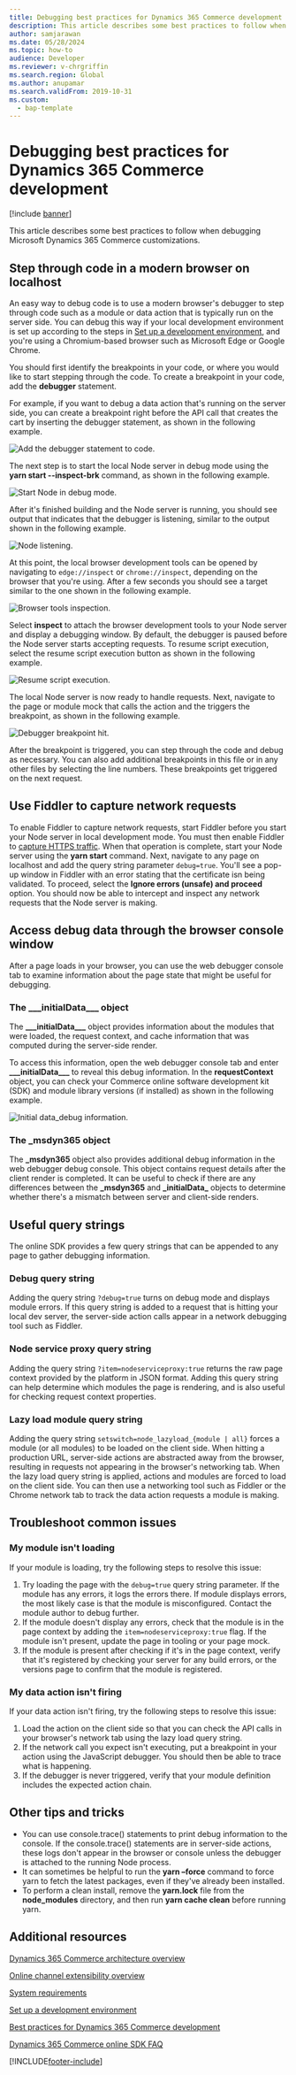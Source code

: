 ```yaml
---
title: Debugging best practices for Dynamics 365 Commerce development
description: This article describes some best practices to follow when debugging Microsoft Dynamics 365 Commerce customizations.
author: samjarawan
ms.date: 05/28/2024
ms.topic: how-to
audience: Developer
ms.reviewer: v-chrgriffin
ms.search.region: Global
ms.author: anupamar
ms.search.validFrom: 2019-10-31
ms.custom: 
  - bap-template
---
```


# Debugging best practices for Dynamics 365 Commerce development 

[!include [banner](../includes/banner.md)]

This article describes some best practices to follow when debugging Microsoft Dynamics 365 Commerce customizations. 

## Step through code in a modern browser on localhost

An easy way to debug code is to use a modern browser's debugger to step through code such as a module or data action that is typically run on the server side. You can debug this way if your local development environment is set up according to the steps in [Set up a development environment](setup-dev-environment.md), and you're using a Chromium-based browser such as Microsoft Edge or Google Chrome.

You should first identify the breakpoints in your code, or where you would like to start stepping through the code. To create a breakpoint in your code, add the **debugger** statement. 

For example, if you want to debug a data action that's running on the server side, you can create a breakpoint right before the API call that creates the cart by inserting the debugger statement, as shown in the following example.

![Add the debugger statement to code.](media/debugging-best-practices-1.png)

The next step is to start the local Node server in debug mode using the **yarn start --inspect-brk** command, as shown in the following example.

![Start Node in debug mode.](media/debugging-best-practices-2.png)

After it's finished building and the Node server is running, you should see output that indicates that the debugger is listening, similar to the output shown in the following example.

![Node listening.](media/debugging-best-practices-3.png)

At this point, the local browser development tools can be opened by navigating to ```edge://inspect``` or ```chrome://inspect```, depending on the browser that you're using. After a few seconds you should see a target similar to the one shown in the following example.

![Browser tools inspection.](media/debugging-best-practices-4.png)

Select **inspect** to attach the browser development tools to your Node server and display a debugging window. By default, the debugger is paused before the Node server starts accepting requests. To resume script execution, select the resume script execution button as shown in the following example.

![Resume script execution.](media/debugging-best-practices-5.png)

The local Node server is now ready to handle requests. Next, navigate to the page or module mock that calls the action and the triggers the breakpoint, as shown in the following example.

![Debugger breakpoint hit.](media/debugging-best-practices-6.png)

After the breakpoint is triggered, you can step through the code and debug as necessary. You can also add additional breakpoints in this file or in any other files by selecting the line numbers. These breakpoints get triggered on the next request.

## Use Fiddler to capture network requests

To enable Fiddler to capture network requests, start Fiddler before you start your Node server in local development mode. You must then enable Fiddler to [capture HTTPS traffic](https://docs.telerik.com/fiddler/configure-fiddler/tasks/decrypthttps). When that operation is complete, start your Node server using the **yarn start** command.
Next, navigate to any page on localhost and add the query string parameter `debug=true`. You'll see a pop-up window in Fiddler with an error stating that the certificate isn being validated. To proceed, select the **Ignore errors (unsafe) and proceed** option. You should now be able to intercept and inspect any network requests that the Node server is making.

## Access debug data through the browser console window

After a page loads in your browser, you can use the web debugger console tab to examine information about the page state that might be useful for debugging.

### The \_\_\_initialData\_\_\_ object

The **\_\_\_initialData\_\_\_** object provides information about the modules that were loaded, the request context, and cache information that was computed during the server-side render. 

To access this information, open the web debugger console tab and enter **\_\_\_initialData\_\_\_** to reveal this debug information. In the **requestContext** object, you can check your Commerce online software development kit (SDK) and module library versions (if installed) as shown in the following example.

![Initial data_debug information.](media/debugging-best-practices-7.png)

### The \_msdyn365 object

The **\_msdyn365** object also provides additional debug information in the web debugger debug console. This object contains request details after the client render is completed. It can be useful to check if there are any differences between the **\_msdyn365** and **\___initialData___** objects to determine whether there's a mismatch between server and client-side renders.

## Useful query strings

The online SDK provides a few query strings that can be appended to any page to gather debugging information.

### Debug query string

Adding the query string ```?debug=true``` turns on debug mode and displays module errors. If this query string is added to a request that is hitting your local dev server, the server-side action calls appear in a network debugging tool such as Fiddler.

### Node service proxy query string

Adding the query string ```?item=nodeserviceproxy:true``` returns the raw page context provided by the platform in JSON format. Adding this query string can help determine which modules the page is rendering, and is also useful for checking request context properties. 

### Lazy load module query string

Adding the query string ```setswitch=node_lazyload_{module | all}``` forces a module (or all modules) to be loaded on the client side. When hitting a production URL, server-side actions are abstracted away from the browser, resulting in requests not appearing in the browser's networking tab. When the lazy load query string is applied, actions and modules are forced to load on the client side. You can then use a networking tool such as Fiddler or the Chrome network tab to track the data action requests a module is making. 

## Troubleshoot common issues

### My module isn't loading
If your module is loading, try the following steps to resolve this issue: 

1. Try loading the page with the ```debug=true``` query string parameter. If the module has any errors, it logs the errors there. If module displays errors, the most likely case is that the module is misconfigured. Contact the module author to debug further.
1. If the module doesn't display any errors, check that the module is in the page context by adding the ```item=nodeserviceproxy:true``` flag. If the module isn't present, update the page in tooling or your page mock.
1. If the module is present after checking if it's in the page context, verify that it's registered by checking your server for any build errors, or the versions page to confirm that the module is registered.

### My data action isn't firing
If your data action isn't firing, try the following steps to resolve this issue: 

1. Load the action on the client side so that you can check the API calls in your browser's network tab using the lazy load query string.
1. If the network call you expect isn't executing, put a breakpoint in your action using the JavaScript debugger. You should then be able to trace what is happening.
1. If the debugger is never triggered, verify that your module definition includes the expected action chain.

## Other tips and tricks

- You can use console.trace() statements to print debug information to the console. If the console.trace() statements are in server-side actions, these logs don't appear in the browser or console unless the debugger is attached to the running Node process.
- It can sometimes be helpful to run the **yarn –force** command to force yarn to fetch the latest packages, even if they've already been installed.
- To perform a clean install, remove the **yarn.lock** file from the **node_modules** directory, and then run **yarn cache clean** before running yarn.

## Additional resources

[Dynamics 365 Commerce architecture overview](../commerce-architecture.md)

[Online channel extensibility overview](overview.md)

[System requirements](system-requirements.md)

[Set up a development environment](setup-dev-environment.md)

[Best practices for Dynamics 365 Commerce development](best-practices-dev.md)

[Dynamics 365 Commerce online SDK FAQ](sdk-faq.md)

[!INCLUDE[footer-include](../../includes/footer-banner.md)]
